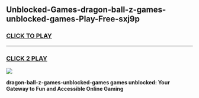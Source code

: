 
## Unblocked-Games-dragon-ball-z-games-unblocked-games-Play-Free-sxj9p
<h3>
<a href="https://premium76.site?title=dragon-ball-z-games-unblocked-games&ref=17A">CLICK TO PLAY</a></h3>
<hr>

<h3>
<a href="https://premium76.site?title=dragon-ball-z-games-unblocked-games&ref=17A">CLICK 2 PLAY</a>
  
</h3>

<a href="https://premium76.site?title=dragon-ball-z-games-unblocked-games&ref=17A"><img src="https://clearcache.store/games.png"></a>


**dragon-ball-z-games-unblocked-games games unblocked: Your Gateway to Fun and Accessible Online Gaming**
